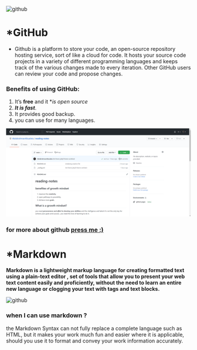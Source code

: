 ![github](https://e3arabi.com/wp-content/uploads/2021/02/github.jpeg)
# *GitHub
* Github is a platform to store your code, an open-source repository hosting service, sort of like a cloud for code. It hosts your source code projects in a variety of different programming languages and keeps track of the various changes made to every iteration. Other GitHub users can review your code and propose changes.
### Benefits of using GitHub:
1. It’s **free** and it **is open source*
2. ***It is fast***.
3. It provides good backup.
4. you can use for many languages.

  ![github](https://github.com/AbdalrahmanAbualata/reading-notes/blob/main/Screenshot%20(52).png)
### for more about github [press me **:)**](https://pages.github.com/)

# *Markdown
**Markdown is a lightweight markup language for creating formatted text using a plain-text editor , set of tools that allow you to present your web text content easily and proficiently, without the need to learn an entire new language or clogging your text with tags and text blocks.**
    
   

 ![github](https://kirkstrobeck.github.io/whatismarkdown.com/img/markdown.png)
 
 ### when I can use markdown ?
 the Markdown Syntax can not fully replace a complete language such as HTML, but it makes your work much fun and easier where it is applicable, should you use it to format and convey your work information accurately.



